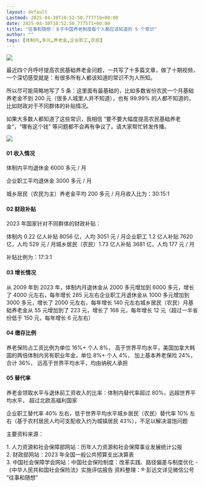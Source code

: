```yaml
---
layout: default
Lastmod: 2025-04-30T10:52:50.777719+00:00
date: 2025-04-30T10:52:50.777571+00:00
title: "往事和随想｜关于中国养老制度每个人都应该知道的 5 个常识"
author: ""
tags: [体制内,多元,养老金,企业职工,农民]
---
```


![](https://images.weserv.nl/?url=https%3A//chinadigitaltimes.net/chinese/files/2025/04/image-1745936164121.png)

最近四个月呼吁提高农民基础养老金问题，一共写了十多篇文章，做了十期视频，一个深切感受就是：有很多所有人都该知道的常识不为人所知。

所以尽可能简略地写了 5 条：这里面有最基础的，比如多数省份农民一个月基础养老金不到 200 元（很多人城里人并不知道），也有 99.99% 的人都不知道的，比如财政对于不同群体的补贴情况。

如果大多数人都知道了这些常识，我相信 “要不要大幅度提高农民基础养老金”，“哪有这个钱” 等问题都不会再有争议了。请大家帮忙转发传播。

![](https://images.weserv.nl/?url=https%3A//chinadigitaltimes.net/chinese/files/2025/04/image-1745935182857-scaled.png)

#### 01 收入情况

体制内平均退休金 6000 多元 / 月

企业职工平均退休金 3000 多元 / 月

城乡居民（农民为主）养老金平均 200 多元 / 月月收入比为：30:15:1

#### 02 财政补贴

2023 年国家针对不同群体的财政补贴：

体制内 0.22 亿人补贴 8056 亿，人均 3051 元 / 月企业职工 1.2 亿人补贴 7620 亿，人均 529 元 / 月城乡居民（农民）1.73 亿人补贴 3681 亿，人均 177 元 / 月

补贴比例为：17:3:1

#### 03 增长情况

从 2009 年到 2023 年，体制内月退休金从 2000 多元增加到 6000 多元，增长了 4000 元左右，每年增长 285 元左右企业职工月退休金从 1000 多元增加到 3000 多元，增长了 2000 元左右，每年增长 140 元左右城乡居民（农民）月基础养老金从 55 元增加到了 223 元，增长了 168 元，每年增长 12 元（超过一半省份低于 150 元，每年增长 6 元左右）

#### 04 缴存比例

养老保险占工资比例为单位 16%+ 个人 8%， 高于世界平均水平，美国加拿大韩国的两倍体制内另有职业年金，单位 8%+ 个人 4%， 加上基本养老保险 24%，合计 36%， 远高于世界平均水平，均由纳税人承担

#### 05 替代率

养老金领取水平与退休前工资收入的比率：体制内替代率超过 80%，远超世界平均水平， 超过北欧高福利国家

企业职工替代率 40% 左右，低于世界平均水平城乡居民（农民）替代率 10% 左右（基于农村居民人均可支配收入约为城镇居民 43%），不足以解决温饱问题

主要资料来源：

1\. 人力资源和社会保障部网站：历年人力资源和社会保障事业发展统计公报  
2\. 财政部网站：2023 年全国一般公共预算支出决算表  
3\. 中国社会保障学会网站：中国社会保险制度：改革实践、路径偏差与制度优化 -《中华人民共和国社会保险法》实施评估报告 资料整理：® 彭远文详见微信公号 “往事和随想”

